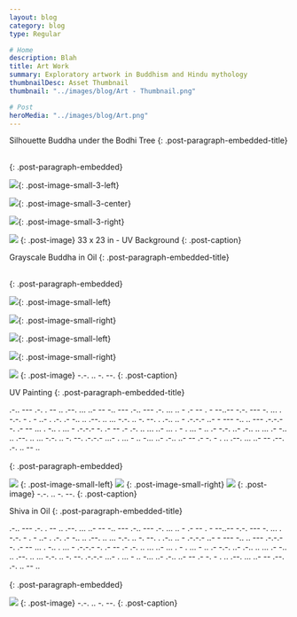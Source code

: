 ```yaml
---
layout: blog
category: blog
type: Regular

# Home
description: Blah
title: Art Work
summary: Exploratory artwork in Buddhism and Hindu mythology
thumbnailDesc: Asset Thumbnail
thumbnail: "../images/blog/Art - Thumbnail.png"

# Post
heroMedia: "../images/blog/Art.png"
---
```





Silhouette Buddha under the Bodhi Tree
{: .post-paragraph-embedded-title}

<br>
{: .post-paragraph-embedded}


<img src="https://i.imgur.com/MfPRgDG.png" data-src="https://i.imgur.com/32yMBMO.png" class="lazyload blur-up">{: .post-image-small-3-left}

<img src="https://i.imgur.com/hYWDTEe.png" data-src="https://i.imgur.com/wGKgoRd.png" class="lazyload blur-up">{: .post-image-small-3-center}

<img src="https://i.imgur.com/BoYOPea.png" data-src="https://i.imgur.com/AG3ke77.png" class="lazyload blur-up">{: .post-image-small-3-right}

<img src="https://i.imgur.com/6WpmVMF.png"  data-src="https://i.imgur.com/rpqY5Wm.png" class="lazyload blur-up">
{: .post-image} 
33 x 23 in - UV Background
{: .post-caption}





Grayscale Buddha in Oil
{: .post-paragraph-embedded-title}

<br>
{: .post-paragraph-embedded}

<img src="https://i.imgur.com/u0UEFHr.png" data-src="https://i.imgur.com/20haJZB.png" class="lazyload blur-up">{: .post-image-small-left}

<img src="https://i.imgur.com/LmclfLb.png" data-src="https://i.imgur.com/FN8FCA2.png" class="lazyload blur-up">{: .post-image-small-right}

<img src="https://i.imgur.com/ulnuSsE.png" data-src="https://i.imgur.com/kdRYcPS.png" class="lazyload blur-up">{: .post-image-small-left}

<img src="https://i.imgur.com/jqBcWhQ.png" data-src="https://i.imgur.com/vwpnB9i.png" class="lazyload blur-up">{: .post-image-small-right}

<img src="https://i.imgur.com/JApmWhX.png"  data-src="https://i.imgur.com/O2W72dC.png" class="lazyload blur-up">
{: .post-image} 
 -.-. .. -. --. 
{: .post-caption}






UV Painting
{: .post-paragraph-embedded-title}

.-.. --- .-. . --   .. .--. ... ..- --   -.. --- .-.. --- .-.   ... .. -   .- -- . - --..--   -.-. --- -. ... . -.-. - . - ..- . .-.   .- -.. .. .--. .. ... -.-. .. -. --.   . .-.. .. - .-.-.-   ..- -   --- -.. .. --- .-.-.-   -. .- --   ... . -..   . ... - .-.-.-   -. .- --   .-   .-. .. ... ..- ...   . -   . ... -   .. .- -.-. ..- .-.. .. ...   .- -.. .. .--. .. ... -.-. .. -. --. .-.-.-   ...- . ... - .. -... ..- .-.. ..- --   .- -. - .   .. .--. ... ..- --   .--. .-. .. -- ..
<br>
<br>
{: .post-paragraph-embedded}

<img src="https://i.imgur.com/63Pqoc1.png" data-src="https://i.imgur.com/UNWkVDr.png" class="lazyload blur-up">
{: .post-image-small-left}

<img src="https://i.imgur.com/r2b4W6P.png" data-src="https://i.imgur.com/VTLsP8j.png" class="lazyload blur-up">
{: .post-image-small-right}

<img src="https://i.imgur.com/Le4gsKN.png" data-src="https://i.imgur.com/nWbtGPc.png" class="lazyload blur-up">
{: .post-image} 
 -.-. .. -. --. 
{: .post-caption}




Shiva in Oil
{: .post-paragraph-embedded-title}

.-.. --- .-. . --   .. .--. ... ..- --   -.. --- .-.. --- .-.   ... .. -   .- -- . - --..--   -.-. --- -. ... . -.-. - . - ..- . .-.   .- -.. .. .--. .. ... -.-. .. -. --.   . .-.. .. - .-.-.-   ..- -   --- -.. .. --- .-.-.-   -. .- --   ... . -..   . ... - .-.-.-   -. .- --   .-   .-. .. ... ..- ...   . -   . ... -   .. .- -.-. ..- .-.. .. ...   .- -.. .. .--. .. ... -.-. .. -. --. .-.-.-   ...- . ... - .. -... ..- .-.. ..- --   .- -. - .   .. .--. ... ..- --   .--. .-. .. -- ..
<br>
<br>
{: .post-paragraph-embedded}

<img src="https://i.imgur.com/slRLV84.png"  data-src="https://i.imgur.com/AZGzqgF.png" class="lazyload blur-up">
{: .post-image} 
 -.-. .. -. --. 
{: .post-caption}